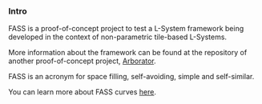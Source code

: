 ### Intro

FASS is a proof-of-concept project to test a L-System framework being developed in the context of non-parametric tile-based L-Systems.

More information about the framework can be found at the repository of another proof-of-concept project, [Arborator](https://github.com/mothervolcano/arborator).

FASS is an acronym for space­ filling, self-avoiding, simple and self-similar.

You can learn more about FASS curves [here](https://en.wikipedia.org/wiki/Space-filling_curve).
